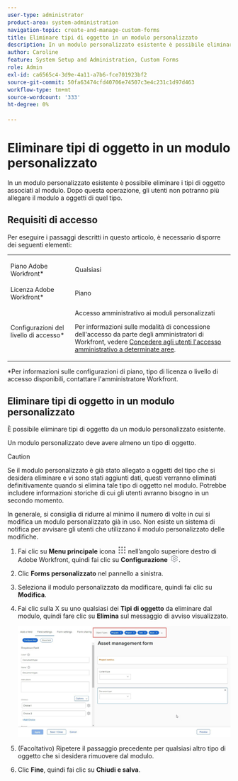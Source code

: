 ```yaml
---
user-type: administrator
product-area: system-administration
navigation-topic: create-and-manage-custom-forms
title: Eliminare tipi di oggetto in un modulo personalizzato
description: In un modulo personalizzato esistente è possibile eliminare i tipi di oggetto associati al modulo. Dopo questa operazione, gli utenti non potranno più allegare il modulo a oggetti di quel tipo.
author: Caroline
feature: System Setup and Administration, Custom Forms
role: Admin
exl-id: ca6565c4-3d9e-4a11-a7b6-fce701923bf2
source-git-commit: 50fa63474cfd40706e74507c3e4c231c1d97d463
workflow-type: tm+mt
source-wordcount: '333'
ht-degree: 0%

---
```


# Eliminare tipi di oggetto in un modulo personalizzato

In un modulo personalizzato esistente è possibile eliminare i tipi di oggetto associati al modulo. Dopo questa operazione, gli utenti non potranno più allegare il modulo a oggetti di quel tipo.

## Requisiti di accesso

Per eseguire i passaggi descritti in questo articolo, è necessario disporre dei seguenti elementi:

<table style="table-layout:auto"> 
 <col> 
 <col> 
 <tbody> 
  <tr data-mc-conditions=""> 
   <td role="rowheader"> <p>Piano Adobe Workfront*</p> </td> 
   <td>Qualsiasi</td> 
  </tr> 
  <tr> 
   <td role="rowheader">Licenza Adobe Workfront*</td> 
   <td>Piano</td> 
  </tr> 
  <tr data-mc-conditions=""> 
   <td role="rowheader">Configurazioni del livello di accesso*</td> 
   <td> <p>Accesso amministrativo ai moduli personalizzati</p> <p>Per informazioni sulle modalità di concessione dell'accesso da parte degli amministratori di Workfront, vedere <a href="../../../administration-and-setup/add-users/configure-and-grant-access/grant-users-admin-access-certain-areas.md" class="MCXref xref">Concedere agli utenti l'accesso amministrativo a determinate aree</a>.</p> </td> 
  </tr>  
 </tbody> 
</table>

&#42;Per informazioni sulle configurazioni di piano, tipo di licenza o livello di accesso disponibili, contattare l&#39;amministratore Workfront.

## Eliminare tipi di oggetto in un modulo personalizzato

È possibile eliminare tipi di oggetto da un modulo personalizzato esistente.

Un modulo personalizzato deve avere almeno un tipo di oggetto.

>[!CAUTION]
>
>Se il modulo personalizzato è già stato allegato a oggetti del tipo che si desidera eliminare e vi sono stati aggiunti dati, questi verranno eliminati definitivamente quando si elimina tale tipo di oggetto nel modulo. Potrebbe includere informazioni storiche di cui gli utenti avranno bisogno in un secondo momento.
>
>In generale, si consiglia di ridurre al minimo il numero di volte in cui si modifica un modulo personalizzato già in uso. Non esiste un sistema di notifica per avvisare gli utenti che utilizzano il modulo personalizzato delle modifiche.

1. Fai clic su **Menu principale** icona ![](assets/main-menu-icon.png) nell’angolo superiore destro di Adobe Workfront, quindi fai clic su **Configurazione** ![](assets/gear-icon-settings.png).

1. Clic **Forms personalizzato** nel pannello a sinistra.
1. Seleziona il modulo personalizzato da modificare, quindi fai clic su **Modifica**.
1. Fai clic sulla X su uno qualsiasi dei **Tipi di oggetto** da eliminare dal modulo, quindi fare clic su **Elimina** sul messaggio di avviso visualizzato.

   ![](assets/click-x-object-types.jpg)

1. (Facoltativo) Ripetere il passaggio precedente per qualsiasi altro tipo di oggetto che si desidera rimuovere dal modulo.
1. Clic **Fine**, quindi fai clic su **Chiudi e salva**.
